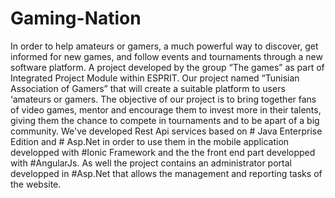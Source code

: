# Gaming-Nation
In order to help amateurs or gamers, a much powerful way to discover, get informed for new games, and follow events and tournaments through a new software platform. A project developed by the group “The games” as part of Integrated Project Module within ESPRIT. Our project named “Tunisian Association of Gamers” that will create a suitable platform to users ‘amateurs or gamers. The objective of our project is to bring together fans of video games, mentor and encourage them to invest more in their talents, giving them the chance to compete in tournaments and to be apart of a big community. We've developed Rest Api services based on # Java Enterprise Edition and # Asp.Net in order to use them in the mobile application developped with #Ionic Framework and the the front end part developped with #AngularJs. As well the project contains an administrator portal developped in #Asp.Net that allows the management and reporting tasks of the website.
